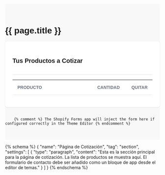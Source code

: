 <style>
  .quote-page-wrapper {
    background-color: #f8f8f8;
    padding: 2rem 0;
    font-family: 'Raleway', sans-serif;
  }
  .quote-page-container h1 {
    font-size: 32px;
    font-weight: 700;
    margin-bottom: 2rem;
    color: #333;
  }
  .quote-card {
    background-color: #ffffff;
    border-radius: 8px;
    box-shadow: 0 1px 3px rgba(0,0,0,0.1);
    padding: 24px;
    margin-bottom: 2rem;
  }
  .form-title-wrapper {
    padding-bottom: 1rem;
    border-bottom: 1px solid #e0e0e0;
  }
  .form-title-wrapper h2 {
    font-size: 20px;
    font-weight: 700;
  }
  .quote-table {
    width: 100%;
    border-collapse: collapse;
  }
  .quote-table thead {
    font-size: 14px;
    font-weight: 600;
    color: #6b7280;
    border-bottom: 1px solid #e0e0e0;
  }
  .quote-table th {
    padding: 1rem;
    text-align: left;
  }
  .quote-table th:nth-child(2) { text-align: center; }
  .quote-table th:nth-child(3) { text-align: right; }
  .quote-table tbody tr {
    border-bottom: 1px solid #e0e0e0;
  }
  .quote-table tbody tr:last-child {
    border-bottom: none;
  }
  .quote-table td {
    padding: 1.5rem 1rem;
    vertical-align: top;
  }
  .quote-item-image {
    width: 80px;
    height: 80px;
    border-radius: 8px;
    object-fit: cover;
  }
  .quote-quantity-input {
    width: 70px;
    height: 40px;
    text-align: center;
    border: 1px solid #e0e0e0;
    border-radius: 6px;
  }
  .quote-item-remove {
    display: block;
    width: 20px;
    height: 20px;
    margin: 0 auto;
  }
</style>

<div class="quote-page-wrapper">
  <main class="page-width">
      <h1 class="quote-page-title">{{ page.title }}</h1>
        <section class="quote-items-column quote-card">
            <div class="form-title-wrapper">
              <h2 class="h3">Tus Productos a Cotizar</h2>
            </div>
            <table class="quote-table">
              <thead>
                <tr>
                  <th style="width: 60%;">PRODUCTO</th>
                  <th style="width: 20%; text-align: center;">CANTIDAD</th>
                  <th style="width: 20%; text-align: right;">QUITAR</th>
                </tr>
              </thead>
              <tbody id="quote-table-body">
                <!-- Items will be injected here by JavaScript -->
              </tbody>
            </table>
        </section>

        {% comment %} The Shopify Forms app will inject the form here if configured correctly in the Theme Editor {% endcomment %}

  </main>
</div>

<script>
  document.addEventListener('DOMContentLoaded', function() {
    const quoteTableBody = document.getElementById('quote-table-body');

    function renderQuote() {
      if (!window.QuoteManager) {
        console.error('QuoteManager is not available.');
        quoteTableBody.innerHTML = `<tr><td colspan="3">Error: No se pudo cargar el gestor de cotizaciones.</td></tr>`;
        return;
      }
      const quoteItems = window.QuoteManager.getQuote();
      quoteTableBody.innerHTML = '';

      if (quoteItems.length === 0) {
        const emptyRow = document.createElement('tr');
        emptyRow.innerHTML = `<td colspan="3">Tu cotizador está vacío. Agrega productos para poder solicitar una cotización.</td>`;
        quoteTableBody.appendChild(emptyRow);
      } else {
        quoteItems.forEach(item => {
          const row = document.createElement('tr');
          row.innerHTML = `
            <td style="display: flex; align-items: flex-start; gap: 1rem;">
              <a href="${item.url || '#'}"><img src="${item.imageUrl || ''}" alt="${item.title}" class="quote-item-image"></a>
              <div>
                <a href="${item.url || '#'}" style="text-decoration: none; color: inherit; font-weight: 600;">${item.title}</a>
                ${item.variantTitle && item.variantTitle !== 'Default Title' ? `<br><span style="font-size: 1.3rem; color: #6b7280;">${item.variantTitle}</span>` : ''}
                ${item.sku ? `<br><small style="font-size: 1.2rem; color: #6b7280;">SKU: ${item.sku}</small>` : ''}
              </div>
            </td>
            <td style="text-align: center;">
              <input type="number" class="quote-quantity-input" value="${item.quantity}" min="0" data-variant-id="${item.variantId}">
            </td>
            <td style="text-align: right;">
              <span class="quote-item-remove" data-variant-id="${item.variantId}" style="cursor: pointer; display: inline-block; width: 20px; height: 20px;">
                {{ 'icon-remove.svg' | asset_url | img_tag | replace: '<img', '<img style="width:100%;"' }}
              </span>
            </td>
          `;
          quoteTableBody.appendChild(row);
        });
      }
      document.dispatchEvent(new CustomEvent('quote:changed'));
      injectAndHideQuoteSummary();
    }

    quoteTableBody.addEventListener('click', function(event) {
      const removeButton = event.target.closest('.quote-item-remove');
      if (removeButton) {
        window.QuoteManager.removeFromQuote(removeButton.dataset.variantId);
        renderQuote();
      }
    });

    quoteTableBody.addEventListener('change', function(event) {
      if (event.target.classList.contains('quote-quantity-input')) {
        const { variantId } = event.target.dataset;
        const newQuantity = event.target.value;
        window.QuoteManager.updateQuantity(variantId, newQuantity);
        renderQuote();
      }
    });

    function injectAndHideQuoteSummary() {
      const labels = document.querySelectorAll('label.shopify-form__label');
      let summaryField = null;
      let fieldWrapper = null;

      labels.forEach(label => {
        if (label.textContent.trim() === 'Resumen de Cotizacion') {
          const fieldId = label.getAttribute('for');
          summaryField = document.getElementById(fieldId);
          fieldWrapper = label.closest('.shopify-form__field');
        }
      });

      if (summaryField && fieldWrapper) {
        summaryField.value = window.QuoteManager.getQuoteSummary();
        fieldWrapper.style.display = 'none';
        return true;
      }
      return false;
    }

    let attempts = 0;
    const maxAttempts = 10;
    const interval = setInterval(() => {
      attempts++;
      const success = injectAndHideQuoteSummary();
      if (success || attempts >= maxAttempts) {
        clearInterval(interval);
      }
    }, 500);

    renderQuote();
  });
</script>

{% schema %}
  {
    "name": "Página de Cotización",
    "tag": "section",
    "settings": [
      {
        "type": "paragraph",
        "content": "Esta es la sección principal para la página de cotización. La lista de productos se muestra aquí. El formulario de contacto debe ser añadido como un bloque de app desde el editor de temas."
      }
    ]
  }
{% endschema %}
